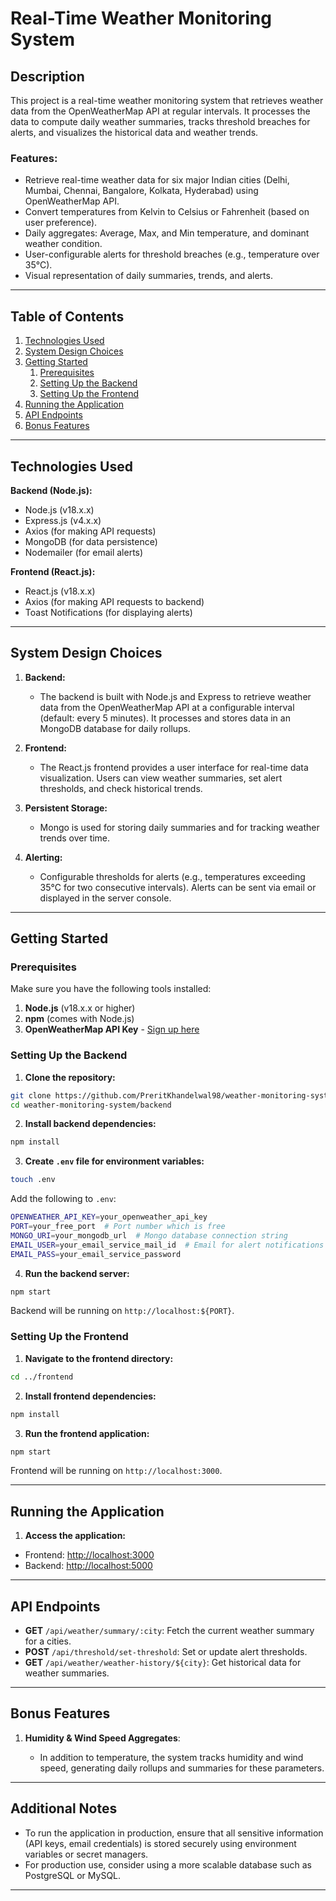 # Real-Time Weather Monitoring System

## Description

This project is a real-time weather monitoring system that retrieves weather data from the OpenWeatherMap API at regular intervals. It processes the data to compute daily weather summaries, tracks threshold breaches for alerts, and visualizes the historical data and weather trends.

### Features:

- Retrieve real-time weather data for six major Indian cities (Delhi, Mumbai, Chennai, Bangalore, Kolkata, Hyderabad) using OpenWeatherMap API.
- Convert temperatures from Kelvin to Celsius or Fahrenheit (based on user preference).
- Daily aggregates: Average, Max, and Min temperature, and dominant weather condition.
- User-configurable alerts for threshold breaches (e.g., temperature over 35°C).
- Visual representation of daily summaries, trends, and alerts.

---

## Table of Contents

1. [Technologies Used](#technologies-used)
2. [System Design Choices](#system-design-choices)
3. [Getting Started](#getting-started)
   1. [Prerequisites](#prerequisites)
   2. [Setting Up the Backend](#setting-up-the-backend)
   3. [Setting Up the Frontend](#setting-up-the-frontend)
4. [Running the Application](#testing-and-running-the-application)
5. [API Endpoints](#api-endpoints)
6. [Bonus Features](#bonus-features)

---

## Technologies Used

**Backend (Node.js):**

- Node.js (v18.x.x)
- Express.js (v4.x.x)
- Axios (for making API requests)
- MongoDB (for data persistence)
- Nodemailer (for email alerts)

**Frontend (React.js):**

- React.js (v18.x.x)
- Axios (for making API requests to backend)
- Toast Notifications (for displaying alerts)

---

## System Design Choices

1. **Backend:**
   - The backend is built with Node.js and Express to retrieve weather data from the OpenWeatherMap API at a configurable interval (default: every 5 minutes). It processes and stores data in an MongoDB database for daily rollups.
2. **Frontend:**

   - The React.js frontend provides a user interface for real-time data visualization. Users can view weather summaries, set alert thresholds, and check historical trends.

3. **Persistent Storage:**

   - Mongo is used for storing daily summaries and for tracking weather trends over time.

4. **Alerting:**
   - Configurable thresholds for alerts (e.g., temperatures exceeding 35°C for two consecutive intervals). Alerts can be sent via email or displayed in the server console.

---

## Getting Started

### Prerequisites

Make sure you have the following tools installed:

1. **Node.js** (v18.x.x or higher)
2. **npm** (comes with Node.js)
3. **OpenWeatherMap API Key** - [Sign up here](https://home.openweather.co.uk/users/sign_in)

### Setting Up the Backend

1. **Clone the repository:**

```bash
git clone https://github.com/PreritKhandelwal98/weather-monitoring-system.git
cd weather-monitoring-system/backend
```

2. **Install backend dependencies:**

```bash
npm install
```

3. **Create `.env` file for environment variables:**

```bash
touch .env
```

Add the following to `.env`:

```bash
OPENWEATHER_API_KEY=your_openweather_api_key
PORT=your_free_port  # Port number which is free
MONGO_URI=your_mongodb_url  # Mongo database connection string
EMAIL_USER=your_email_service_mail_id  # Email for alert notifications
EMAIL_PASS=your_email_service_password
```

4. **Run the backend server:**

```bash
npm start
```

Backend will be running on `http://localhost:${PORT}`.

### Setting Up the Frontend

1. **Navigate to the frontend directory:**

```bash
cd ../frontend
```

2. **Install frontend dependencies:**

```bash
npm install
```

3. **Run the frontend application:**

```bash
npm start
```

Frontend will be running on `http://localhost:3000`.

---

## Running the Application

1. **Access the application:**

- Frontend: [http://localhost:3000](http://localhost:3000)
- Backend: [http://localhost:5000](http://localhost:5000)

---

## API Endpoints

- **GET** `/api/weather/summary/:city`: Fetch the current weather summary for a cities.
- **POST** `/api/threshold/set-threshold`: Set or update alert thresholds.
- **GET** `/api/weather/weather-history/${city}`: Get historical data for weather summaries.

---

## Bonus Features

1. **Humidity & Wind Speed Aggregates**:

   - In addition to temperature, the system tracks humidity and wind speed, generating daily rollups and summaries for these parameters.

---

## Additional Notes

- To run the application in production, ensure that all sensitive information (API keys, email credentials) is stored securely using environment variables or secret managers.
- For production use, consider using a more scalable database such as PostgreSQL or MySQL.

---
